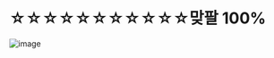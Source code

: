 # ☆☆☆☆☆☆☆☆☆☆☆맞팔 100%
![image](https://user-images.githubusercontent.com/75282888/126862203-76b17405-7e72-44fc-be1c-d4674d4d4f52.png)
